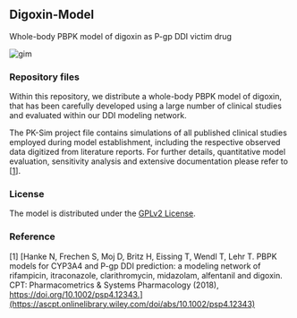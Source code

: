 ## Digoxin-Model
Whole-body PBPK model of digoxin as P-gp DDI victim drug 


![gim](https://github.com/Open-Systems-Pharmacology/Digoxin-Model/blob/master/DDI-Modeling-Network-2.png)

### Repository files
Within this repository, we distribute a whole-body PBPK model of digoxin, that has been carefully developed using a large number of clinical studies and evaluated within our DDI modeling network. 

The PK-Sim project file contains simulations of all published clinical studies employed during model establishment, including the respective observed data digitized from literature reports. For further details, quantitative model evaluation, sensitivity analysis and extensive documentation please refer to [[1](#reference)].

### License
The model is distributed under the [GPLv2 License](https://github.com/Open-Systems-Pharmacology/Suite/blob/develop/LICENSE). 

### Reference
[1] [Hanke N, Frechen S, Moj D, Britz H, Eissing T, Wendl T, Lehr T. PBPK models for CYP3A4 and P-gp DDI prediction: a modeling network of rifampicin, itraconazole, clarithromycin, midazolam, alfentanil and digoxin. CPT: Pharmacometrics & Systems Pharmacology (2018), https://doi.org/10.1002/psp4.12343.](https://ascpt.onlinelibrary.wiley.com/doi/abs/10.1002/psp4.12343) 
